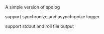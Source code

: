 A simple version of spdlog

support synchronize and asynchronize logger

support stdout and roll file output
